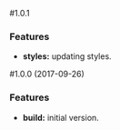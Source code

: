 #1.0.1

### Features

* **styles:** updating styles.

#1.0.0 (2017-09-26)

### Features

* **build:** initial version.
